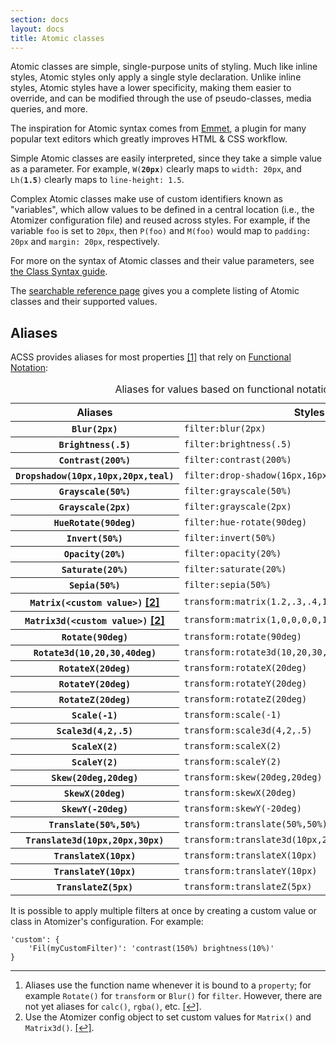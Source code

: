 ```yaml
---
section: docs
layout: docs
title: Atomic classes
---
```


<p>Atomic classes are simple, single-purpose units of styling.  Much like inline styles, Atomic styles only apply a single style declaration.  Unlike inline styles, Atomic styles have a lower specificity, making them easier to override, and can be modified through the use of pseudo-classes, media queries, and more.  </p>
<p>The inspiration for Atomic syntax comes from <a href="http://emmet.io/">Emmet</a>, a plugin for many popular text editors which greatly improves HTML &amp; CSS workflow.</p>
<p>Simple Atomic classes are easily interpreted, since they take a simple value as a parameter.  For example, <code>W(<b class="hljs-string">20px</b>)</code> clearly maps to <code>width: 20px</code>, and <code>Lh(<b class="hljs-string">1.5</b>)</code> clearly maps to <code>line-height: 1.5</code>.</p>
<p>Complex Atomic classes make use of custom identifiers known as &quot;variables&quot;, which allow values to be defined in a central location (i.e., the Atomizer configuration file) and reused across styles.  For example, if the variable <code>foo</code> is set to <code>20px</code>, then <code>P(foo)</code> and <code>M(foo)</code> would map to <code>padding: 20px</code> and <code>margin: 20px</code>, respectively.</p>
<p>For more on the syntax of Atomic classes and their value parameters, see <a href="/guides/syntax.html">the Class Syntax guide</a>.</p>
<div class="noteBox info">The <a href="/reference">searchable reference page</a> gives you a complete listing of Atomic classes and their supported values.</div>

<h2 id="aliases">Aliases</h2>
<p>ACSS provides aliases for most properties <a href="#footnote">[1]</a><a id="footnote-1" class="D(ib)"></a> that rely on <a href="http://www.w3.org/TR/css3-values/#functional-notation">Functional Notation</a>:</p>
<table class="Ta(start) W(100%)">
    <caption class="Hidden">Aliases for values based on functional notation</caption>
    <thead>
        <tr>
            <th scope="col" class="P(10px)">Aliases</th>
            <th scope="col" class="P(10px)">Styles</th>
        </tr>
    </thead>
    <tbody>
        <tr class="BdT Bdc(#0280ae.3)">
            <th scope="row" class="Va(t) Whs(nw) P(10px)"><code>Blur(<b class="hljs-string">2px</b>)</code></th>
            <td class="Va(t) P(10px)"><code>filter:blur(2px)</code></td>
        </tr>
        <tr class="BdT Bdc(#0280ae.3)">
            <th scope="row" class="Va(t) Whs(nw) P(10px)"><code>Brightness(<b class="hljs-string">.5</b>)</code></th>
            <td class="Va(t) P(10px)"><code>filter:brightness(.5)</code></td>
        </tr>
        <tr class="BdT Bdc(#0280ae.3)">
            <th scope="row" class="Va(t) Whs(nw) P(10px)"><code>Contrast(<b class="hljs-string">200%</b>)</code></th>
            <td class="Va(t) P(10px)"><code>filter:contrast(200%)</code></td>
        </tr>
        <tr class="BdT Bdc(#0280ae.3)">
            <th scope="row" class="Va(t) Whs(nw) P(10px)"><code>Dropshadow(<b class="hljs-string">10px,10px,20px,teal</b>)</code></th>
            <td class="Va(t) P(10px)"><code>filter:drop-shadow(16px,16px,20px,teal)</code></td>
        </tr>
        <tr class="BdT Bdc(#0280ae.3)">
            <th scope="row" class="Va(t) Whs(nw) P(10px)"><code>Grayscale(<b class="hljs-string">50%</b>)</code></th>
            <td class="Va(t) P(10px)"><code>filter:grayscale(50%)</code></td>
        </tr>
        <tr class="BdT Bdc(#0280ae.3)">
            <th scope="row" class="Va(t) Whs(nw) P(10px)"><code>Grayscale(<b class="hljs-string">2px</b>)</code></th>
            <td class="Va(t) P(10px)"><code>filter:grayscale(2px)</code></td>
        </tr>
        <tr class="BdT Bdc(#0280ae.3)">
            <th scope="row" class="Va(t) Whs(nw) P(10px)"><code>HueRotate(<b class="hljs-string">90deg</b>)</code></th>
            <td class="Va(t) P(10px)"><code>filter:hue-rotate(90deg)</code></td>
        </tr>
        <tr class="BdT Bdc(#0280ae.3)">
            <th scope="row" class="Va(t) Whs(nw) P(10px)"><code>Invert(<b class="hljs-string">50%</b>)</code></th>
            <td class="Va(t) P(10px)"><code>filter:invert(50%)</code></td>
        </tr>
        <tr class="BdT Bdc(#0280ae.3)">
            <th scope="row" class="Va(t) Whs(nw) P(10px)"><code>Opacity(<b class="hljs-string">20%</b>)</code></th>
            <td class="Va(t) P(10px)"><code>filter:opacity(20%)</code></td>
        </tr>
        <tr class="BdT Bdc(#0280ae.3)">
            <th scope="row" class="Va(t) Whs(nw) P(10px)"><code>Saturate(<b class="hljs-string">20%</b>)</code></th>
            <td class="Va(t) P(10px)"><code>filter:saturate(20%)</code></td>
        </tr>
        <tr class="BdT Bdc(#0280ae.3)">
            <th scope="row" class="Va(t) Whs(nw) P(10px)"><code>Sepia(<b class="hljs-string">50%</b>)</code></th>
            <td class="Va(t) P(10px)"><code>filter:sepia(50%)</code></td>
        </tr>
        <tr class="BdT Bdc(#0280ae.3)">
            <th scope="row" class="Va(t) Whs(nw) P(10px)"><code>Matrix(<b class="hljs-string">&lt;custom value&gt;</b>)</code> <b class="Fw(n)"><a href="#footnote">[2]</a><a id="footnote-2" class="D(ib)"></a></b></th>
            <td class="Va(t) P(10px)"><code>transform:matrix(1.2,.3,.4,1.5,40,10)</code></td>
        </tr>
        <tr class="BdT Bdc(#0280ae.3)">
            <th scope="row" class="Va(t) Whs(nw) P(10px)"><code>Matrix3d(<b class="hljs-string">&lt;custom value&gt;</b>)</code> <b class="Fw(n)"><a href="#footnote">[2]</a><a id="footnote-3" class="D(ib)"></a></b></th>
            <td class="Va(t) P(10px)"><code>transform:matrix(1,0,0,0,0,1,0,0,0,0,1,0,0,0,0,1)</code></td>
        </tr>
        <tr class="BdT Bdc(#0280ae.3)">
            <th scope="row" class="Va(t) Whs(nw) P(10px)"><code>Rotate(<b class="hljs-string">90deg</b>)</code></th>
            <td class="Va(t) P(10px)"><code>transform:rotate(90deg)</code></td>
        </tr>
        <tr class="BdT Bdc(#0280ae.3)">
            <th scope="row" class="Va(t) Whs(nw) P(10px)"><code>Rotate3d(<b class="hljs-string">10,20,30,40deg</b>)</code></th>
            <td class="Va(t) P(10px)"><code>transform:rotate3d(10,20,30,40deg)</code></td>
        </tr>
        <tr class="BdT Bdc(#0280ae.3)">
            <th scope="row" class="Va(t) Whs(nw) P(10px)"><code>RotateX(<b class="hljs-string">20deg</b>)</code></th>
            <td class="Va(t) P(10px)"><code>transform:rotateX(20deg)</code></td>
        </tr>
        <tr class="BdT Bdc(#0280ae.3)">
            <th scope="row" class="Va(t) Whs(nw) P(10px)"><code>RotateY(<b class="hljs-string">20deg</b>)</code></th>
            <td class="Va(t) P(10px)"><code>transform:rotateY(20deg)</code></td>
        </tr>
        <tr class="BdT Bdc(#0280ae.3)">
            <th scope="row" class="Va(t) Whs(nw) P(10px)"><code>RotateZ(<b class="hljs-string">20deg</b>)</code></th>
            <td class="Va(t) P(10px)"><code>transform:rotateZ(20deg)</code></td>
        </tr>
        <tr class="BdT Bdc(#0280ae.3)">
            <th scope="row" class="Va(t) Whs(nw) P(10px)"><code>Scale(<b class="hljs-string">-1</b>)</code></th>
            <td class="Va(t) P(10px)"><code>transform:scale(-1)</code></td>
        </tr>
        <tr class="BdT Bdc(#0280ae.3)">
            <th scope="row" class="Va(t) Whs(nw) P(10px)"><code>Scale3d(<b class="hljs-string">4,2,.5</b>)</code></th>
            <td class="Va(t) P(10px)"><code>transform:scale3d(4,2,.5)</code></td>
        </tr>
        <tr class="BdT Bdc(#0280ae.3)">
            <th scope="row" class="Va(t) Whs(nw) P(10px)"><code>ScaleX(<b class="hljs-string">2</b>)</code></th>
            <td class="Va(t) P(10px)"><code>transform:scaleX(2)</code></td>
        </tr>
        <tr class="BdT Bdc(#0280ae.3)">
            <th scope="row" class="Va(t) Whs(nw) P(10px)"><code>ScaleY(<b class="hljs-string">2</b>)</code></th>
            <td class="Va(t) P(10px)"><code>transform:scaleY(2)</code></td>
        </tr>
        <tr class="BdT Bdc(#0280ae.3)">
            <th scope="row" class="Va(t) Whs(nw) P(10px)"><code>Skew(<b class="hljs-string">20deg,20deg</b>)</code></th>
            <td class="Va(t) P(10px)"><code>transform:skew(20deg,20deg)</code></td>
        </tr>
        <tr class="BdT Bdc(#0280ae.3)">
            <th scope="row" class="Va(t) Whs(nw) P(10px)"><code>SkewX(<b class="hljs-string">20deg</b>)</code></th>
            <td class="Va(t) P(10px)"><code>transform:skewX(20deg)</code></td>
        </tr>
        <tr class="BdT Bdc(#0280ae.3)">
            <th scope="row" class="Va(t) Whs(nw) P(10px)"><code>SkewY(<b class="hljs-string">-20deg</b>)</code></th>
            <td class="Va(t) P(10px)"><code>transform:skewY(-20deg)</code></td>
        </tr>
        <tr class="BdT Bdc(#0280ae.3)">
            <th scope="row" class="Va(t) Whs(nw) P(10px)"><code>Translate(<b class="hljs-string">50%,50%</b>)</code></th>
            <td class="Va(t) P(10px)"><code>transform:translate(50%,50%)</code></td>
        </tr>
        <tr class="BdT Bdc(#0280ae.3)">
            <th scope="row" class="Va(t) Whs(nw) P(10px)"><code>Translate3d(<b class="hljs-string">10px,20px,30px</b>)</code></th>
            <td class="Va(t) P(10px)"><code>transform:translate3d(10px,20px,30px)</code></td>
        </tr>
        <tr class="BdT Bdc(#0280ae.3)">
            <th scope="row" class="Va(t) Whs(nw) P(10px)"><code>TranslateX(<b class="hljs-string">10px</b>)</code></th>
            <td class="Va(t) P(10px)"><code>transform:translateX(10px)</code></td>
        </tr>
        <tr class="BdT Bdc(#0280ae.3)">
            <th scope="row" class="Va(t) Whs(nw) P(10px)"><code>TranslateY(<b class="hljs-string">10px</b>)</code></th>
            <td class="Va(t) P(10px)"><code>transform:translateY(10px)</code></td>
        </tr>
        <tr class="BdT Bdc(#0280ae.3)">
            <th scope="row" class="Va(t) Whs(nw) P(10px)"><code>TranslateZ(<b class="hljs-string">5px</b>)</code></th>
            <td class="Va(t) P(10px)"><code>transform:translateZ(5px)</code></td>
        </tr>
    </tbody>
</table>

<div class="noteBox info">It is possible to apply multiple filters at once by creating a custom value or class in Atomizer&#39;s configuration.  For example:

<pre class="Fs(n)"><code class="lang-javascript"><span class="hljs-string">&#39;custom&#39;</span>: {
    <span class="hljs-string">&#39;Fil(myCustomFilter)&#39;</span>: &#39;contrast(150%) brightness(10%)&#39;
}
</code></pre>
</div>

<hr class="Mt(50px)">

<ol id="footnote" class="ol-list">
    <li>Aliases use the function name whenever it is bound to a <code>property</code>; for example <code>Rotate()</code> for <code>transform</code> or <code>Blur()</code> for <code>filter</code>. However, there are not yet aliases for <code>calc()</code>, <code>rgba()</code>, etc. <a href="#footnote-1">[↩]</a>.</li>
    <li>Use the Atomizer config object to set custom values for <code>Matrix()</code> and <code>Matrix3d()</code>. <a href="#footnote-2">[↩]</a>.</li>
</ol>
